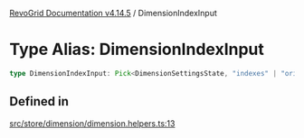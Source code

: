 [RevoGrid Documentation v4.14.5](README.md) / DimensionIndexInput

# Type Alias: DimensionIndexInput

```ts
type DimensionIndexInput: Pick<DimensionSettingsState, "indexes" | "originItemSize" | "indexToItem">;
```

## Defined in

[src/store/dimension/dimension.helpers.ts:13](https://github.com/revolist/revogrid/blob/395fb64310e6654557393205ff295dbb2f4142c5/src/store/dimension/dimension.helpers.ts#L13)
